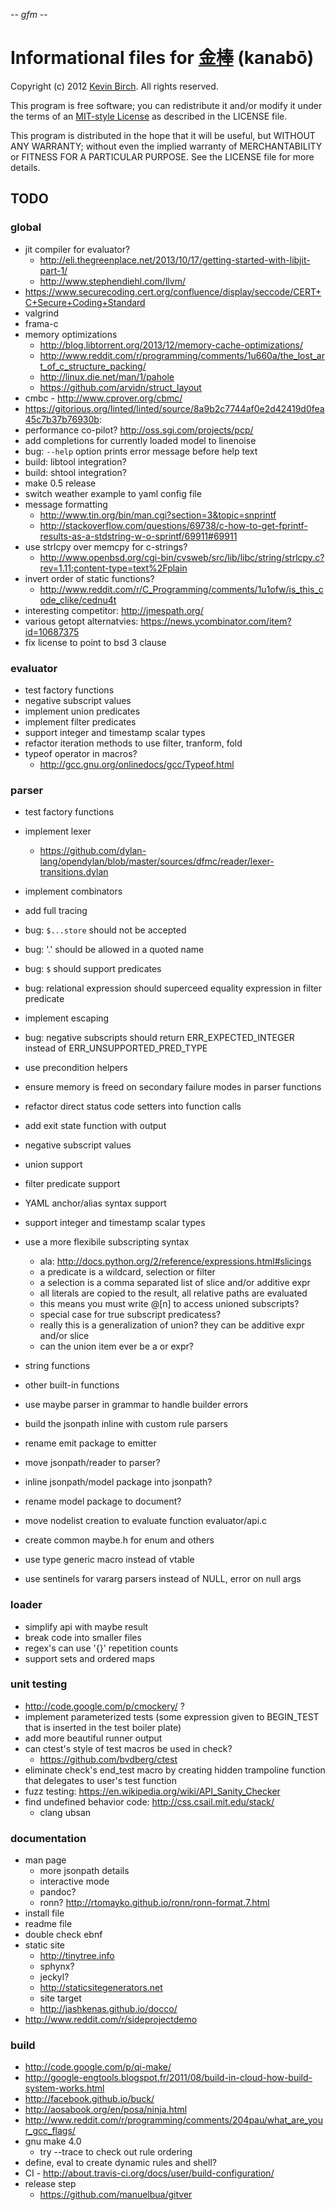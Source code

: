 -*- gfm -*-

# Informational files for [金棒][home] (kanabō)

Copyright (c) 2012 [Kevin Birch](mailto:kmb@pobox.com).  All rights reserved.

This program is free software; you can redistribute it and/or modify
it under the terms of an [MIT-style License][license] as described in
the LICENSE file.

This program is distributed in the hope that it will be useful,
but WITHOUT ANY WARRANTY; without even the implied warranty of
MERCHANTABILITY or FITNESS FOR A PARTICULAR PURPOSE.  See the
LICENSE file for more details.

## TODO

### global

* jit compiler for evaluator?
  * http://eli.thegreenplace.net/2013/10/17/getting-started-with-libjit-part-1/
  * http://www.stephendiehl.com/llvm/
* https://www.securecoding.cert.org/confluence/display/seccode/CERT+C+Secure+Coding+Standard
* valgrind
* frama-c
* memory optimizations
  * http://blog.libtorrent.org/2013/12/memory-cache-optimizations/
  * http://www.reddit.com/r/programming/comments/1u660a/the_lost_art_of_c_structure_packing/
  * http://linux.die.net/man/1/pahole
  * https://github.com/arvidn/struct_layout
* cmbc - http://www.cprover.org/cbmc/
* https://gitorious.org/linted/linted/source/8a9b2c7744af0e2d42419d0fea45c7b37b76930b:
* performance co-pilot? http://oss.sgi.com/projects/pcp/
* add completions for currently loaded model to linenoise
* bug: `--help` option prints error message before help text
* build: libtool integration?
* build: shtool integration?
* make 0.5 release
* switch weather example to yaml config file
* message formatting
  * http://www.tin.org/bin/man.cgi?section=3&topic=snprintf
  * http://stackoverflow.com/questions/69738/c-how-to-get-fprintf-results-as-a-stdstring-w-o-sprintf/69911#69911
* use strlcpy over memcpy for c-strings?
  * http://www.openbsd.org/cgi-bin/cvsweb/src/lib/libc/string/strlcpy.c?rev=1.11;content-type=text%2Fplain
* invert order of static functions?
  * http://www.reddit.com/r/C_Programming/comments/1u1ofw/is_this_code_clike/cednu4t
* interesting competitor: http://jmespath.org/
* various getopt alternatvies: https://news.ycombinator.com/item?id=10687375
* fix license to point to bsd 3 clause

### evaluator

* test factory functions
* negative subscript values
* implement union predicates
* implement filter predicates
* support integer and timestamp scalar types
* refactor iteration methods to use filter, tranform, fold
* typeof operator in macros?
  * http://gcc.gnu.org/onlinedocs/gcc/Typeof.html

### parser

* test factory functions
* implement lexer
  * https://github.com/dylan-lang/opendylan/blob/master/sources/dfmc/reader/lexer-transitions.dylan
* implement combinators
* add full tracing
* bug: `$...store` should not be accepted
* bug: '.' should be allowed in a quoted name
* bug: `$` should support predicates
* bug: relational expression should superceed equality expression in filter predicate
* implement escaping
* bug: negative subscripts should return ERR\_EXPECTED\_INTEGER instead of ERR\_UNSUPPORTED\_PRED\_TYPE
* use precondition helpers
* ensure memory is freed on secondary failure modes in parser functions
* refactor direct status code setters into function calls
* add exit state function with output
* negative subscript values
* union support
* filter predicate support
* YAML anchor/alias syntax support
* support integer and timestamp scalar types
* use a more flexibile subscripting syntax
  * ala: http://docs.python.org/2/reference/expressions.html#slicings
  * a predicate is a wildcard, selection or filter
  * a selection is a comma separated list of slice and/or additive expr
  * all literals are copied to the result, all relative paths are evaluated
  * this means you must write @[n] to access unioned subscripts?
  * special case for true subscript predicatess?
  * really this is a generalization of union? they can be additive expr and/or slice
  * can the union item ever be a or expr?
* string functions
* other built-in functions

* use maybe parser in grammar to handle builder errors
* build the jsonpath inline with custom rule parsers
* rename emit package to emitter
* move jsonpath/reader to parser?
* inline jsonpath/model package into jsonpath?
* rename model package to document?
* move nodelist creation to evaluate function evaluator/api.c
* create common maybe.h for enum and others
* use type generic macro instead of vtable
* use sentinels for vararg parsers instead of NULL, error on null args

### loader

* simplify api with maybe result
* break code into smaller files
* regex's can use '{}' repetition counts
* support sets and ordered maps

### unit testing

* http://code.google.com/p/cmockery/ ?
* implement parameterized tests (some expression given to BEGIN_TEST that is inserted in the test boiler plate)
* add more beautiful runner output
* can ctest's style of test macros be used in check?
  * https://github.com/bvdberg/ctest
* eliminate check's end_test macro by creating hidden trampoline function that delegates to user's test function
* fuzz testing: https://en.wikipedia.org/wiki/API_Sanity_Checker
* find undefined behavior code: http://css.csail.mit.edu/stack/
  * clang ubsan

### documentation

* man page
  * more jsonpath details
  * interactive mode
  * pandoc?
  * ronn? http://rtomayko.github.io/ronn/ronn-format.7.html
* install file
* readme file
* double check ebnf
* static site
  * http://tinytree.info
  * sphynx?
  * jeckyl?
  * http://staticsitegenerators.net
  * site target
  * http://jashkenas.github.io/docco/
* http://www.reddit.com/r/sideprojectdemo

### build

* http://code.google.com/p/qi-make/
* http://google-engtools.blogspot.fr/2011/08/build-in-cloud-how-build-system-works.html
* http://facebook.github.io/buck/
* http://aosabook.org/en/posa/ninja.html
* http://www.reddit.com/r/programming/comments/204pau/what_are_your_gcc_flags/
* gnu make 4.0
  * try --trace to check out rule ordering
* define, eval to create dynamic rules and shell?
* CI - http://about.travis-ci.org/docs/user/build-configuration/
* release step
  * https://github.com/manuelbua/gitver

[home]: https://github.com/kevinbirch/kanabo "project home"
[license]: http://www.opensource.org/licenses/ncsa
